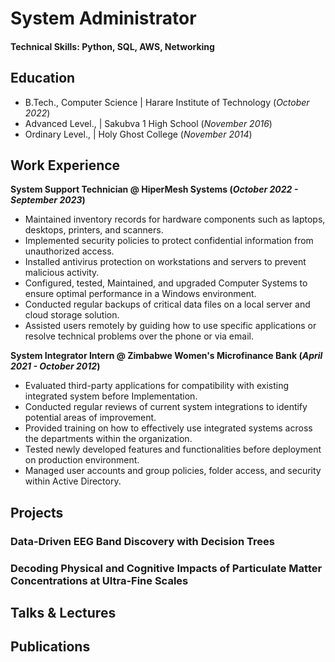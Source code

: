 # System Administrator

#### Technical Skills: Python, SQL, AWS, Networking

## Education
- B.Tech., Computer Science | Harare Institute of Technology (_October 2022_)
- Advanced Level., | Sakubva 1 High School (_November 2016_)								       		
- Ordinary Level., | Holy Ghost College (_November 2014_)	 			        		

## Work Experience
**System Support Technician @ HiperMesh Systems (_October 2022 - September 2023_)**
- Maintained inventory records for hardware components such as laptops, desktops, printers, and scanners.
- Implemented security policies to protect confidential information from unauthorized access.
- Installed antivirus protection on workstations and servers to prevent malicious activity.
- Configured, tested, Maintained, and upgraded Computer Systems to ensure optimal performance in a Windows environment.
- Conducted regular backups of critical data files on a local server and cloud storage solution.
- Assisted users remotely by guiding how to use specific applications or resolve technical problems over the phone or via email.  

**System Integrator Intern @ Zimbabwe Women's Microfinance Bank (_April 2021 - October 2012_)**
- Evaluated third-party applications for compatibility with existing integrated system before Implementation.
- Conducted regular reviews of current system integrations to identify potential areas of improvement.
- Provided training on how to effectively use integrated systems across the departments within the organization.
- Tested newly developed features and functionalities before deployment on production environment.
- Managed user accounts and group policies, folder access, and security within Active Directory.

## Projects
### Data-Driven EEG Band Discovery with Decision Trees


### Decoding Physical and Cognitive Impacts of Particulate Matter Concentrations at Ultra-Fine Scales


## Talks & Lectures


## Publications

